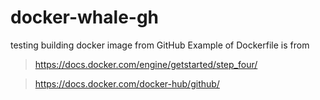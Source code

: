 # docker-whale-gh
testing building docker image from GitHub
Example of Dockerfile is from 

> https://docs.docker.com/engine/getstarted/step_four/

> https://docs.docker.com/docker-hub/github/
